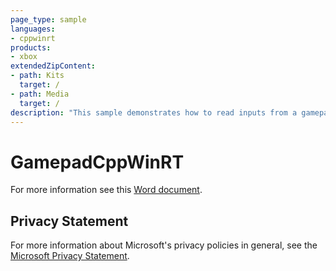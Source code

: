 ```yaml
---
page_type: sample
languages:
- cppwinrt
products:
- xbox
extendedZipContent:
- path: Kits
  target: /
- path: Media
  target: /
description: "This sample demonstrates how to read inputs from a gamepad on the Xbox One using C++/WinRT projections."
---
```


# GamepadCppWinRT

For more information see this [Word document](https://github.com/microsoft/Xbox-ATG-Samples/blob/master/XDKSamples/System/GamepadCppWinRT/Readme.docx).

## Privacy Statement

For more information about Microsoft's privacy policies in general, see the [Microsoft Privacy Statement](https://privacy.microsoft.com/privacystatement/).
